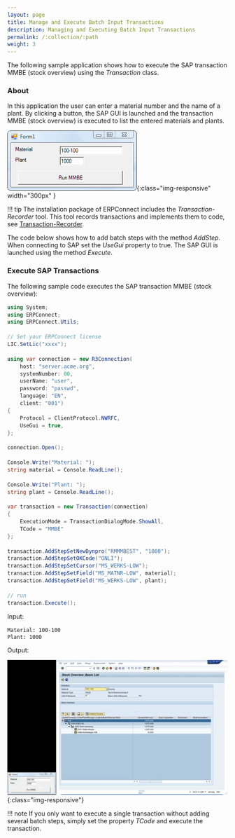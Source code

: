 ```yaml
---
layout: page
title: Manage and Execute Batch Input Transactions
description: Managing and Executing Batch Input Transactions
permalink: /:collection/:path
weight: 3
---
```



<!---
move to: ../../guide/special-classes/managing-and-executing-transactions-the-class-transaction
-->


The following sample application shows how to execute the SAP transaction MMBE (stock overview) using the *Transaction* class.

### About

In this application the user can enter a material number and the name of a plant. 
By clicking a button, the SAP GUI is launched and the transaction MMBE (stock overview) is executed to list the entered materials and plants. 

![Call-Transaction-002](../../assets/images/samples/Call-Transaction-002.png){:class="img-responsive" width="300px" }

!!! tip
    The installation package of ERPConnect includes the *Transaction-Recorder* tool.
    This tool records transactions and implements them to code, see [Transaction-Recorder](../../guide/transactions/transaction-recorder.md).

The code below shows how to add batch steps with the method *AddStep*. <br>
When connecting to SAP set the *UseGui* property to true. 
The SAP GUI is launched using the method *Execute*.

### Execute SAP Transactions

The following sample code executes the SAP transaction MMBE (stock overview):

```csharp linenums="1"
using System;
using ERPConnect;
using ERPConnect.Utils;

// Set your ERPConnect license
LIC.SetLic("xxxx");

using var connection = new R3Connection(
    host: "server.acme.org",
    systemNumber: 00,
    userName: "user",
    password: "passwd",
    language: "EN",
    client: "001")
{
    Protocol = ClientProtocol.NWRFC,
    UseGui = true,
};

connection.Open();

Console.Write("Material: ");
string material = Console.ReadLine();

Console.Write("Plant: ");
string plant = Console.ReadLine();

var transaction = new Transaction(connection)
{
    ExecutionMode = TransactionDialogMode.ShowAll,
    TCode = "MMBE"
};

transaction.AddStepSetNewDynpro("RMMMBEST", "1000");
transaction.AddStepSetOKCode("ONLI");
transaction.AddStepSetCursor("MS_WERKS-LOW");
transaction.AddStepSetField("MS_MATNR-LOW", material);
transaction.AddStepSetField("MS_WERKS-LOW", plant);

// run
transaction.Execute();
```

Input:
```
Material: 100-100
Plant: 1000
```

Output:

![MMBE1_kl](../../assets/images/samples/MMBE1_kl.jpg){:class="img-responsive"}

!!! note
    If you only want to execute a single transaction without adding several batch steps, simply set the property *TCode* and execute the transaction.

